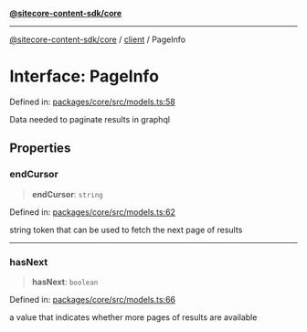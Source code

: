 [**@sitecore-content-sdk/core**](../../README.md)

***

[@sitecore-content-sdk/core](../../README.md) / [client](../README.md) / PageInfo

# Interface: PageInfo

Defined in: [packages/core/src/models.ts:58](https://github.com/Sitecore/content-sdk/blob/8b95896c4f9d2f6a2c452ee63406a9f69e9ab407/packages/core/src/models.ts#L58)

Data needed to paginate results in graphql

## Properties

### endCursor

> **endCursor**: `string`

Defined in: [packages/core/src/models.ts:62](https://github.com/Sitecore/content-sdk/blob/8b95896c4f9d2f6a2c452ee63406a9f69e9ab407/packages/core/src/models.ts#L62)

string token that can be used to fetch the next page of results

***

### hasNext

> **hasNext**: `boolean`

Defined in: [packages/core/src/models.ts:66](https://github.com/Sitecore/content-sdk/blob/8b95896c4f9d2f6a2c452ee63406a9f69e9ab407/packages/core/src/models.ts#L66)

a value that indicates whether more pages of results are available
